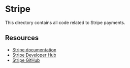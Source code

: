 # Stripe

This directory contains all code related to Stripe payments.

## Resources

- [Stripe documentation](https://stripe.com/docs)
- [Stripe Developer Hub](https://developers.stripe.com)
- [Stripe GitHub](https://github.com/stripe)
